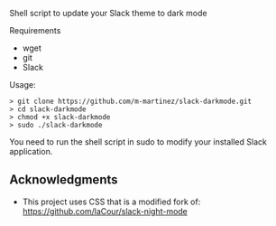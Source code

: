 Shell script to update your Slack theme to dark mode

Requirements
* wget
* git
* Slack

Usage:

```
> git clone https://github.com/m-martinez/slack-darkmode.git
> cd slack-darkmode
> chmod +x slack-darkmode
> sudo ./slack-darkmode 
```

You need to run the shell script in sudo to modify your installed Slack application.

## Acknowledgments

* This project uses CSS that is a modified fork of: https://github.com/laCour/slack-night-mode
